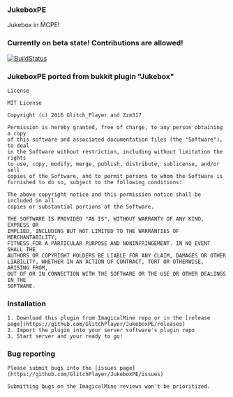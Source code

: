 ### JukeboxPE
Jukebox in MCPE!

### Currently on beta state! Contributions are allowed!
[![BuildStatus](https://travis-ci.org/GlitchPlayer/JukeboxPE.svg?branch=master)](
https://travis-ci.org/GlitchPlayer/JukeboxPE)
### JukeboxPE ported from bukkit plugin "Jukebox"

    License

    MIT License

    Copyright (c) 2016 Glitch_Player and Zzm317

    Permission is hereby granted, free of charge, to any person obtaining a copy
    of this software and associated documentation files (the "Software"), to deal
    in the Software without restriction, including without limitation the rights
    to use, copy, modify, merge, publish, distribute, sublicense, and/or sell
    copies of the Software, and to permit persons to whom the Software is
    furnished to do so, subject to the following conditions:

    The above copyright notice and this permission notice shall be included in all
    copies or substantial portions of the Software.

    THE SOFTWARE IS PROVIDED "AS IS", WITHOUT WARRANTY OF ANY KIND, EXPRESS OR
    IMPLIED, INCLUDING BUT NOT LIMITED TO THE WARRANTIES OF MERCHANTABILITY,
    FITNESS FOR A PARTICULAR PURPOSE AND NONINFRINGEMENT. IN NO EVENT SHALL THE
    AUTHORS OR COPYRIGHT HOLDERS BE LIABLE FOR ANY CLAIM, DAMAGES OR OTHER
    LIABILITY, WHETHER IN AN ACTION OF CONTRACT, TORT OR OTHERWISE, ARISING FROM,
    OUT OF OR IN CONNECTION WITH THE SOFTWARE OR THE USE OR OTHER DEALINGS IN THE
    SOFTWARE.

### Installation

    1. Download this plugin from ImagicalMine repo or in the [release page](https://github.com/GlitchPlayer/JukeboxPE/releases)
    2. Import the plugin into your server software's plugin repo
    3. Start server and your ready to go!

### Bug reporting
    
    Please submit bugs into the [issues page](https://github.com/GlitchPlayer/JukeboxPE/issues)
    
    Submitting bugs on the ImagicalMine reviews won't be prioritized.

 
